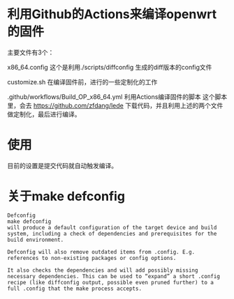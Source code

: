 # 利用Github的Actions来编译openwrt的固件

主要文件有3个：

x86_64.config
这个是利用./scripts/diffconfig 生成的diff版本的config文件

customize.sh
在编译固件前，进行的一些定制化的工作

.github/workflows/Build_OP_x86_64.yml
利用Actions编译固件的脚本
这个脚本里，会去 https://github.com/zfdang/lede 下载代码，并且利用上述的两个文件做定制化，最后进行编译。

# 使用
目前的设置是提交代码就自动触发编译。

# 关于make defconfig

```
Defconfig
make defconfig
will produce a default configuration of the target device and build system, including a check of dependencies and prerequisites for the build environment.

Defconfig will also remove outdated items from .config. E.g. references to non-existing packages or config options.

It also checks the dependencies and will add possibly missing necessary dependencies. This can be used to “expand” a short .config recipe (like diffconfig output, possible even pruned further) to a full .config that the make process accepts.
```
